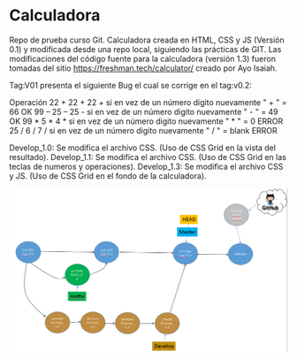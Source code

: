 # Calculadora
Repo de prueba curso Git. Calculadora creada en HTML, CSS y JS (Versión 0.1) y modificada desde una repo local, siguiendo las prácticas de GIT. Las modificaciones del código fuente para la calculadora (versión 1.3) fueron tomadas del sitio  https://freshman.tech/calculator/ creado por Ayo Isaiah.

Tag:V01 presenta el siguiente Bug el cual se corrige en el tag:v0.2:

Operación
22 + 22 + 22 + si en vez de un número digito nuevamente " + " = 66  OK 
99 – 25 – 25 - si en vez de un número digito nuevamente " - " = 49   OK
99 * 5 * 4 * si en vez de un número digito nuevamente " * " = 0 ERROR 
25 / 6 / 7 / si en vez de un número digito nuevamente " / "  = blank ERROR

Develop_1.0:
Se modifica el archivo CSS. (Uso de CSS Grid en la vista del resultado).
Develop_1.1:
Se modifica el archivo CSS. (Uso de CSS Grid en las teclas de numeros y operaciones).
Develop_1.3:
Se modifica el archivo CSS y JS. (Uso de CSS Grid en el fondo de la calculadora).

![alt text](https://github.com/ztheleon/Calculadora/blob/master/Git_develop1.png)

